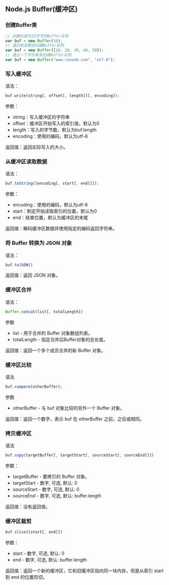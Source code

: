 ## Node.js Buffer(缓冲区)
### 创建Buffer类
```js
// 创建长度为10字节的Buffer实例
var buf = new Buffer(10);
// 通过给定数组创建Buffer实例
var buf = new Buffer([10, 20, 30, 40, 50]);
// 通过一个字符串来创建Buffer实例
var buf = new Buffer("www.runoob.com", "utf-8");
```
### 写入缓冲区
语法：
```js
buf.write(string[, offset[, length]][, encoding]);
```
参数：
- string：写入缓冲区的字符串
- offset：缓冲区开始写入的索引值，默认为0
- length：写入的字节数，默认为buf.length
- encoding：使用的编码，默认为utf-8

返回值：返回实际写入的大小。
### 从缓冲区读取数据
语法：
```js
buf.toString([encoding[, start[, end]]]);
```
参数：
- encoding：使用的编码，默认为utf-8
- start：制定开始读取索引的位置，默认为0
- end：结束位置，默认为缓冲区的末尾

返回值：解码缓冲区数据并使用指定的编码返回字符串。
### 将 Buffer 转换为 JSON 对象
语法：
```js
buf.toJSON()
```
返回值：返回 JSON 对象。
### 缓冲区合并
语法：
```js
Buffer.concat(list[, totalLength])
```
参数
- list - 用于合并的 Buffer 对象数组列表。
- totalLength - 指定合并后Buffer对象的总长度。

返回值：返回一个多个成员合并的新 Buffer 对象。
### 缓冲区比较
语法
```js
buf.compare(otherBuffer);
```
参数
- otherBuffer - 与 buf 对象比较的另外一个 Buffer 对象。

返回值：返回一个数字，表示 buf 在 otherBuffer 之前，之后或相同。
### 拷贝缓冲区
语法
```js
buf.copy(targetBuffer[, targetStart[, sourceStart[, sourceEnd]]])
```
参数：
- targetBuffer - 要拷贝的 Buffer 对象。
- targetStart - 数字, 可选, 默认: 0
- sourceStart - 数字, 可选, 默认: 0
- sourceEnd - 数字, 可选, 默认: buffer.length

返回值：没有返回值。
### 缓冲区裁剪
```js
buf.slice([start[, end]])
```
参数：
- start - 数字, 可选, 默认: 0
- end - 数字, 可选, 默认: buffer.length

返回值：返回一个新的缓冲区，它和旧缓冲区指向同一块内存，但是从索引 start 到 end 的位置剪切。
